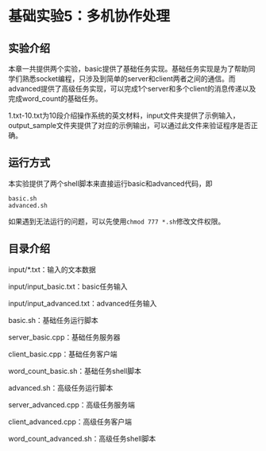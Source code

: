 # 基础实验5：多机协作处理

## 实验介绍
​	本章一共提供两个实验，basic提供了基础任务实现。基础任务实现是为了帮助同学们熟悉socket编程，只涉及到简单的server和client两者之间的通信。而advanced提供了高级任务实现，可以完成1个server和多个client的消息传递以及完成word_count的基础任务。

​	1.txt-10.txt为10段介绍操作系统的英文材料，input文件夹提供了示例输入，output_sample文件夹提供了对应的示例输出，可以通过此文件来验证程序是否正确。

## 运行方式

  本实验提供了两个shell脚本来直接运行basic和advanced代码，即
  ```
basic.sh
advanced.sh
```
如果遇到无法运行的问题，可以先使用```chmod 777 *.sh```修改文件权限。


## 目录介绍

input/*.txt：输入的文本数据

input/input_basic.txt：basic任务输入

input/input_advanced.txt：advanced任务输入

basic.sh：基础任务运行脚本

server_basic.cpp：基础任务服务器

client_basic.cpp：基础任务客户端

word_count_basic.sh：基础任务shell脚本

advanced.sh：高级任务运行脚本

server_advanced.cpp：高级任务服务端

client_advanced.cpp：高级任务客户端

word_count_advanced.sh：高级任务shell脚本
